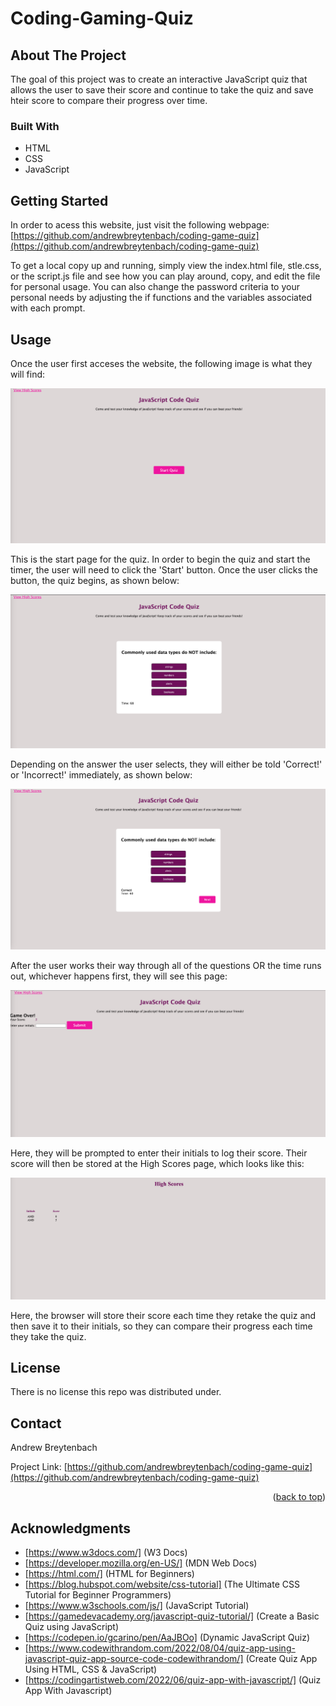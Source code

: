 # Coding-Gaming-Quiz

## About The Project

The goal of this project was to create an interactive JavaScript quiz that allows the user to save their score and continue to take the quiz and save hteir score to compare their progress over time. 

### Built With

* HTML 
* CSS
* JavaScript

## Getting Started

In order to acess this website, just visit the following webpage: [https://github.com/andrewbreytenbach/coding-game-quiz](https://github.com/andrewbreytenbach/coding-game-quiz)

To get a local copy up and running, simply view the index.html file, stle.css, or the script.js file and see how you can play around, copy, and edit the file for personal usage. You can also change the password criteria to your personal needs by adjusting the if functions and the variables associated with each prompt. 

## Usage

Once the user first acceses the website, the following image is what they will find: 

![Start Page](/screenshots/start-page.png "Start Page")

This is the start page for the quiz. In order to begin the quiz and start the timer, the user will need to click the 'Start' button. Once the user clicks the button, the quiz begins, as shown below:

![First Question](/screenshots/first-question.png "First Question")

Depending on the answer the user selects, they will either be told 'Correct!' or 'Incorrect!' immediately, as shown below:

![Correct](/screenshots/correct.png "Correct")

After the user works their way through all of the questions OR the time runs out, whichever happens first, they will see this page:

![Submit Score](/screenshots/submit-score.png "Submit Score")

Here, they will be prompted to enter their initials to log their score. Their score will then be stored at the High Scores page, which looks like this: 

![High Scores](/screenshots/high-scores-page.png "High Scores")

Here, the browser will store their score each time they retake the quiz and then save it to their initials, so they can compare their progress each time they take the quiz. 

## License

There is no license this repo was distributed under. 

## Contact

Andrew Breytenbach

Project Link: [https://github.com/andrewbreytenbach/coding-game-quiz](https://github.com/andrewbreytenbach/coding-game-quiz)

<p align="right">(<a href="#readme-top">back to top</a>)</p>

## Acknowledgments

* [https://www.w3docs.com/] (W3 Docs)
* [https://developer.mozilla.org/en-US/] (MDN Web Docs)
* [https://html.com/] (HTML for Beginners)
* [https://blog.hubspot.com/website/css-tutorial] (The Ultimate CSS Tutorial for Beginner Programmers)
* [https://www.w3schools.com/js/] (JavaScript Tutorial)
* [https://gamedevacademy.org/javascript-quiz-tutorial/] (Create a Basic Quiz using JavaScript)
* [https://codepen.io/gcarino/pen/AaJBOo] (Dynamic JavaScript Quiz)
* [https://www.codewithrandom.com/2022/08/04/quiz-app-using-javascript-quiz-app-source-code-codewithrandom/] (Create Quiz App Using HTML, CSS & JavaScript)
* [https://codingartistweb.com/2022/06/quiz-app-with-javascript/] (Quiz App With Javascript)


